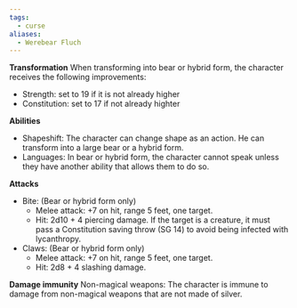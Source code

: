 ```yaml
---
tags:
  - curse
aliases:
  - Werebear Fluch
---
```


**Transformation**
When transforming into bear or hybrid form, the character receives the following improvements:
- Strength: set to 19 if it is not already higher
- Constitution: set to 17 if not already highter

**Abilities**
- Shapeshift: The character can change shape as an action. He can transform into a large bear or a hybrid form.
- Languages: In bear or hybrid form, the character cannot speak unless they have another ability that allows them to do so.

**Attacks**
- Bite: (Bear or hybrid form only)
	- Melee attack: +7 on hit, range 5 feet, one target.
	- Hit: 2d10 + 4 piercing damage. If the target is a creature, it must pass a Constitution saving throw (SG 14) to avoid being infected with lycanthropy.
- Claws: (Bear or hybrid form only)
	- Melee attack: +7 on hit, range 5 feet, one target.
	- Hit: 2d8 + 4 slashing damage.

**Damage immunity**
Non-magical weapons: The character is immune to damage from non-magical weapons that are not made of silver.
